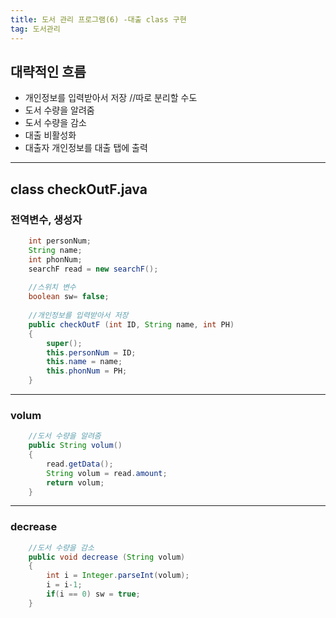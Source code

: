 ```yaml
---
title: 도서 관리 프로그램(6) -대출 class 구현
tag: 도서관리
---
```




## 대략적인 흐름

+ 개인정보를 입력받아서 저장 //따로 분리할 수도
+ 도서 수량을 알려줌
+ 도서 수량을 감소
+ 대출 비활성화
+ 대출자 개인정보를 대출 탭에 출력

   

---

## class checkOutF.java

### 전역변수, 생성자

```java
	int personNum;
	String name;
	int phonNum;
	searchF read = new searchF();
	
	//스위치 변수
	boolean sw= false;
	
	//개인정보를 입력받아서 저장
	public checkOutF (int ID, String name, int PH)
	{
		super();
		this.personNum = ID;
		this.name = name;
		this.phonNum = PH;
	}
```

---

### volum

```java
	//도서 수량을 알려줌
	public String volum()
	{
		read.getData();
		String volum = read.amount;
		return volum;
	}
```

---

### decrease

```java
	//도서 수량을 감소
	public void decrease (String volum)
	{
		int i = Integer.parseInt(volum);
		i = i-1;
		if(i == 0) sw = true;
	}

```

